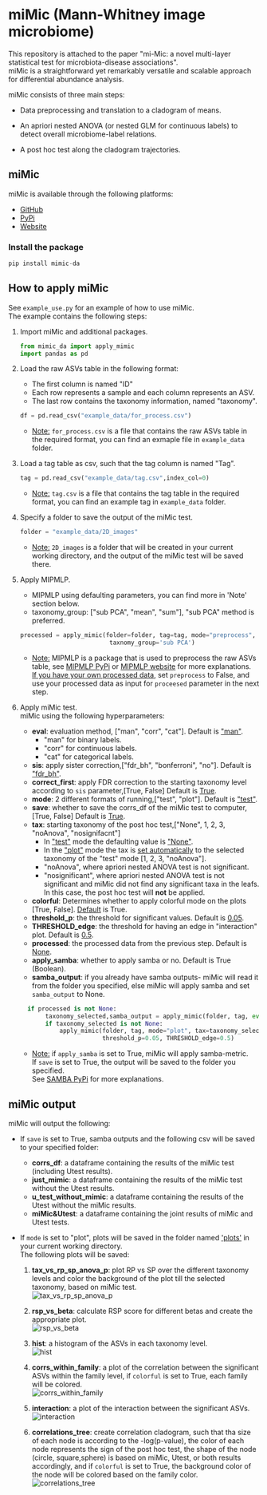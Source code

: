 # miMic (Mann-Whitney image microbiome) 

This repository is attached to the paper "mi-Mic: a novel multi-layer statistical test for microbiota-disease associations".    
miMic is a straightforward yet remarkably versatile and scalable approach for differential abundance analysis.

miMic consists of three main steps:

- Data preprocessing and translation to a cladogram of means.

-  An apriori nested ANOVA (or nested GLM for continuous labels) to detect overall microbiome-label relations.

-  A post hoc test along the cladogram trajectories.


##  miMic

miMic is available through the following platforms:
- [GitHub](https://github.com/oshritshtossel/miMic) 
- [PyPi](https://pypi.org/project/mimic-da/)
- [Website](https://micros.math.biu.ac.il/)

### Install the package
```python
pip install mimic-da
```
##  How to apply miMic 
See `example_use.py` for an example of how to use miMic.  
The example contains the following steps:

1.  Import miMic and additional packages.
    ```python
    from mimic_da import apply_mimic
    import pandas as pd
    ```

2. Load the raw ASVs table in the following format:    
   - The first column is named "ID"
   - Each row represents a sample and each column represents an ASV.  
   - The last row contains the taxonomy information, named "taxonomy".

    ```python
    df = pd.read_csv("example_data/for_process.csv")
    ```
   - <u>Note:</u> `for_process.csv` is a file that contains the raw ASVs table in the required format, you can find an exmaple file in `example_data` folder.   


3. Load a tag table as csv, such that the tag column is named "Tag".

      ```python
    tag = pd.read_csv("example_data/tag.csv",index_col=0)
      ```
   - <u>Note:</u>  `tag.csv` is a file that contains the tag table in the required format, you can find an example tag in `example_data` folder.


4. Specify a folder to save the output of the miMic test.   
   ```python
   folder = "example_data/2D_images"
   ```
   - <u>Note:</u>  `2D_images` is a folder that will be created in your current working directory, and the output of the miMic test will be saved there.


5. Apply MIPMLP.
   - MIPMLP using defaulting parameters, you can find more in 'Note' section below.
   - taxonomy_group: ["sub PCA", "mean", "sum"], "sub PCA" method is preferred.

   ```python
   processed = apply_mimic(folder=folder, tag=tag, mode="preprocess", preprocess=True, rawData=df,
                            taxnomy_group='sub PCA')
   ```
   - <u>Note:</u>  MIPMLP is a package that is used to preprocess the raw ASVs table, see [MIPMLP PyPi](https://pypi.org/project/MIPMLP/) or [MIPMLP website](https://mip-mlp.math.biu.ac.il/Home) for more explanations.   
<u>If you have your own processed data</u>, set `preprocess` to False, and use your processed data as input for `proceesed` parameter in the next step.


6. Apply miMic test.   
   miMic using the following hyperparameters:   
    - **eval**: evaluation method, ["man", "corr", "cat"]. Default is <u>"man"</u>.
      - "man" for binary labels.
      - "corr" for continuous labels.
      - "cat" for categorical labels.
    - **sis**: apply sister correction,["fdr_bh", "bonferroni", "no"]. Default is <u> "fdr_bh"</u>.
    - **correct_first**: apply FDR correction to the starting taxonomy level according to `sis` parameter,[True, False] Default is <u>True</u>.
    - **mode**: 2 different formats of running,["test", "plot"]. Default is <u>"test"</u>.
    - **save**: whether to save the corrs_df of the miMic test to computer,[True, False] Default is <u>True</u>.
    - **tax**: starting taxonomy of the post hoc test,["None", 1, 2, 3, "noAnova", "nosignifacnt"]   
      - In <u>"test"</u> mode the defaulting value is <u>"None"</u>. 
      - In the <u>"plot"</u> mode the tax is <u>set automatically</u> to the selected taxonomy of the "test" mode [1, 2, 3, "noAnova"].
      - "noAnova", where apriori nested ANOVA test is not significant.
      - "nosignificant", where apriori nested ANOVA test is not significant and miMic did not find any significant taxa in the leafs. In this case, the post hoc test will **not** be applied.
    - **colorful**: Determines whether to apply colorful mode on the plots [True, False]. <u>Default</u> is True.
    - **threshold_p**: the threshold for significant values. Default is <u>0.05</u>.
    - **THRESHOLD_edge**: the threshold for having an edge in "interaction" plot. Default is <u>0.5</u>.
    - **processed**: the processed data from the previous step. Default is <u>None</u>.
    - **apply_samba**: whether to apply samba or no. Default is True (Boolean).
    - **samba_output**: if you already have samba outputs- miMic will read it from the folder you specified,
    else miMic will apply samba and set `samba_output` to None.
   
     ```python
       if processed is not None:
            taxonomy_selected,samba_output = apply_mimic(folder, tag, eval="man", threshold_p=0.05, processed=processed, apply_samba=True, save=False)
            if taxonomy_selected is not None:
                apply_mimic(folder, tag, mode="plot", tax=taxonomy_selected, eval="man", sis='fdr_bh', samba_output=samba_output,save=False,
                            threshold_p=0.05, THRESHOLD_edge=0.5)
   ```
   - <u>Note:</u>  if `apply_samba` is set to True, miMic will apply samba-metric.   
   If `save` is set to True, the output will be saved to the folder you specified.   
   See [SAMBA PyPi](https://pypi.org/project/samba-metric/) for more explanations. 
##  miMic output
miMic will output the following:

- If `save` is set to True, samba outputs and the following csv will be saved to your specified folder:
  - **corrs_df**: a dataframe containing the results of the miMic test (including Utest results).
  - **just_mimic**: a dataframe containing the results of the miMic test without the Utest results.
  - **u_test_without_mimic**: a dataframe containing the results of the Utest without the miMic results.
  - **miMic&Utest**: a dataframe containing the joint results of miMic and Utest tests.


- If `mode` is set to "plot", plots will be saved in the folder named <u>'plots'</u> in your current working directory.    
The following plots will be saved:
   1.  **tax_vs_rp_sp_anova_p**: plot RP vs SP over the different taxonomy levels and color the background of the plot till the selected taxonomy, based on miMic test.  
  ![tax_vs_rp_sp_anova_p](https://github.com/oshritshtossel/miMic/raw/master/plots/tax_vs_rp_sp_anova_p.png)

   2. **rsp_vs_beta**: calculate RSP score for different betas and create the appropriate plot.   
  ![rsp_vs_beta](https://github.com/oshritshtossel/miMic/raw/master/plots/rsp_vs_beta.png)

   3. **hist**: a histogram of the ASVs in each taxonomy level.   
  ![hist](https://github.com/oshritshtossel/miMic/raw/master/plots/hist.png)

   4. **corrs_within_family**: a plot of the correlation between the significant ASVs within the family level, if `colorful` is set to True, each family will be colored.    
  ![corrs_within_family](https://github.com/oshritshtossel/miMic/raw/master/plots/corrs_within_family.png)

   5. **interaction**: a plot of the interaction between the significant ASVs.  
  ![interaction](https://github.com/oshritshtossel/miMic/raw/master/plots/interaction.png)

   6. **correlations_tree**: create correlation cladogram, such that tha size of each node is according to the -log(p-value), the color of 
       each node represents the sign of the post hoc test, the shape of the node (circle, square,sphere) is based on 
       miMic, Utest, or both results accordingly, and if `colorful` is set to True, the background color of the node will be colored based on the family color.  
   ![correlations_tree](https://github.com/oshritshtossel/miMic/raw/master/plots/correlations_tree.svg)





 
   
   
